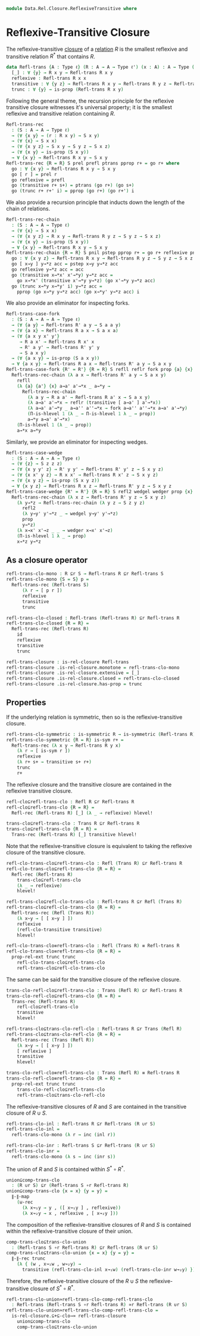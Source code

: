 <!--
```agda
open import 1Lab.Prelude
open import Data.Sum

open import Data.Rel.Base
open import Data.Rel.Closure.Base
open import Data.Rel.Closure.Reflexive
open import Data.Rel.Closure.Transitive

```
-->

```agda
module Data.Rel.Closure.ReflexiveTransitive where
```

<!--
```agda
private variable
  ℓ ℓ' ℓ'' : Level
  A B X : Type ℓ
  R R' S : A → A → Type ℓ
```
-->

# Reflexive-Transitive Closure

The reflexive-transitive [closure] of a [relation] $R$ is the smallest
reflexive and transitive relation $R^{*}$ that contains $R$.

[relation]: Data.Rel.Base.html
[closure]: Data.Rel.Closure.html

```agda
data Refl-trans {A : Type ℓ} (R : A → A → Type ℓ') (x : A) : A → Type (ℓ ⊔ ℓ') where
  [_] : ∀ {y} → R x y → Refl-trans R x y
  reflexive : Refl-trans R x x
  transitive : ∀ {y z} → Refl-trans R x y → Refl-trans R y z → Refl-trans R x z
  trunc : ∀ {y} → is-prop (Refl-trans R x y)
```

<!--
```agda
instance
  Refl-trans-H-Level : ∀ {x y} {n} → H-Level (Refl-trans R x y) (suc n)
  Refl-trans-H-Level = prop-instance trunc

Refl-trans-elim
  : (P : ∀ (x y : A) → Refl-trans R x y → Type ℓ'')
  → (∀ {x y} → (r : R x y) → P x y [ r ])
  → (∀ {x} → P x x reflexive)
  → (∀ {x y z} → (r+ : Refl-trans R x y) → (s+ : Refl-trans R y z)
     → P x y r+ → P y z s+
     → P x z (transitive r+ s+))
  → (∀ {x y} → (r+ : Refl-trans R x y) → is-prop (P x y r+))
  → ∀ {x y} → (r+ : Refl-trans R x y) → P x y r+
Refl-trans-elim {R = R} P prel prefl ptrans pprop r+ = go r+ where
  go : ∀ {x y} → (r+ : Refl-trans R x y) → P x y r+
  go [ r ] = prel r
  go reflexive = prefl
  go (transitive r+ s+) = ptrans r+ s+ (go r+) (go s+)
  go (trunc r+ r+' i) =
    is-prop→pathp (λ i → pprop (trunc r+ r+' i)) (go r+) (go r+') i
```
-->

Following the general theme, the recursion principle for the reflexive
transitive closure witnesses it's universal property; it is the smallest
reflexive and transitive relation containing $R$.

```agda
Refl-trans-rec
  : (S : A → A → Type ℓ)
  → (∀ {x y} → (r : R x y) → S x y)
  → (∀ {x} → S x x)
  → (∀ {x y z} → S x y → S y z → S x z)
  → (∀ {x y} → is-prop (S x y))
  → ∀ {x y} → Refl-trans R x y → S x y
Refl-trans-rec {R = R} S prel prefl ptrans pprop r+ = go r+ where
  go : ∀ {x y} → Refl-trans R x y → S x y
  go [ r ] = prel r
  go reflexive = prefl
  go (transitive r+ s+) = ptrans (go r+) (go s+)
  go (trunc r+ r+' i) = pprop (go r+) (go r+') i
```

We also provide a recursion principle that inducts down the length of the
chain of relations.

```agda
Refl-trans-rec-chain
  : (S : A → A → Type ℓ)
  → (∀ {x} → S x x)
  → (∀ {x y z} → R x y → Refl-trans R y z → S y z → S x z)
  → (∀ {x y} → is-prop (S x y))
  → ∀ {x y} → Refl-trans R x y → S x y
Refl-trans-rec-chain {R = R} S pnil pstep pprop r+ = go r+ reflexive pnil where
  go : ∀ {x y z} → Refl-trans R x y → Refl-trans R y z → S y z → S x z
  go [ x→y ] y→*z acc = pstep x→y y→*z acc
  go reflexive y→*z acc = acc
  go (transitive x→*x' x'→*y) y→*z acc =
    go x→*x' (transitive x'→*y y→*z) (go x'→*y y→*z acc)
  go (trunc x→*y x→*y' i) y→*z acc =
    pprop (go x→*y y→*z acc) (go x→*y' y→*z acc) i
```

We also provide an eliminator for inspecting forks.

```agda
Refl-trans-case-fork
  : (S : A → A → A → Type ℓ)
  → (∀ {a y} → Refl-trans R' a y → S a a y)
  → (∀ {a x} → Refl-trans R a x → S a x a)
  → (∀ {a x y x' y'}
     → R a x' → Refl-trans R x' x
     → R' a y' → Refl-trans R' y' y
     → S a x y)
  → (∀ {a x y} → is-prop (S a x y))
  → ∀ {a x y} → Refl-trans R a x → Refl-trans R' a y → S a x y
Refl-trans-case-fork {R' = R'} {R = R} S refll reflr fork prop {a} {x} {y} a→*x a→*y =
  Refl-trans-rec-chain (λ a x → Refl-trans R' a y → S a x y)
    refll
    (λ {a} {a'} {x} a→a' a'→*x _ a→*y →
      Refl-trans-rec-chain
        (λ a y → R a a' → Refl-trans R a' x → S a x y)
        (λ a→a' a'→*x → reflr (transitive [ a→a' ] a'→*x))
        (λ a→a' a'→*y _ a→a'' a''→*x → fork a→a'' a''→*x a→a' a'→*y)
        (Π-is-hlevel 1 (λ _ → Π-is-hlevel 1 λ _ → prop))
        a→*y a→a' a'→*x)
    (Π-is-hlevel 1 (λ _ → prop))
    a→*x a→*y
```

Similarly, we provide an eliminator for inspecting wedges.

```agda
Refl-trans-case-wedge
  : (S : A → A → A → Type ℓ)
  → (∀ {z} → S z z z)
  → (∀ {x y y' z} → R' y y' → Refl-trans R' y' z → S x y z)
  → (∀ {x x' y z} → R x x' → Refl-trans R x' z → S x y z)
  → (∀ {x y z} → is-prop (S x y z))
  → ∀ {x y z} → Refl-trans R x z → Refl-trans R' y z → S x y z
Refl-trans-case-wedge {R' = R'} {R = R} S refl2 wedgel wedger prop {x} {y} {z} x→*z y→*z =
  Refl-trans-rec-chain (λ x z → Refl-trans R' y z → S x y z)
    (λ y→*z → Refl-trans-rec-chain (λ y z → S z y z)
      refl2
      (λ y→y' y'→*z _ → wedgel y→y' y'→*z)
      prop
      y→*z)
    (λ x→x' x'→z _ _ → wedger x→x' x'→z)
    (Π-is-hlevel 1 λ _ → prop)
    x→*z y→*z
```


## As a closure operator

```agda
refl-trans-clo-mono : R ⊆r S → Refl-trans R ⊆r Refl-trans S
refl-trans-clo-mono {S = S} p =
  Refl-trans-rec (Refl-trans S)
      (λ r → [ p r ])
      reflexive
      transitive
      trunc

refl-trans-clo-closed : Refl-trans (Refl-trans R) ⊆r Refl-trans R
refl-trans-clo-closed {R = R} =
  Refl-trans-rec (Refl-trans R)
    id
    reflexive
    transitive
    trunc

refl-trans-closure : is-rel-closure Refl-trans
refl-trans-closure .is-rel-closure.monotone = refl-trans-clo-mono
refl-trans-closure .is-rel-closure.extensive = [_]
refl-trans-closure .is-rel-closure.closed = refl-trans-clo-closed
refl-trans-closure .is-rel-closure.has-prop = trunc
```

## Properties

If the underlying relation is symmetric, then so is the
reflexive-transitive closure.

```agda
refl-trans-clo-symmetric : is-symmetric R → is-symmetric (Refl-trans R)
refl-trans-clo-symmetric {R = R} is-sym r+ =
  Refl-trans-rec (λ x y → Refl-trans R y x)
    (λ r → [ is-sym r ])
    reflexive
    (λ r+ s+ → transitive s+ r+)
    trunc
    r+
```

The reflexive closure and the transitive closure are contained in
the reflexive transitive closure.

```agda
refl-clo⊆refl-trans-clo : Refl R ⊆r Refl-trans R
refl-clo⊆refl-trans-clo {R = R} =
  Refl-rec (Refl-trans R) [_] (λ _ → reflexive) hlevel!

trans-clo⊆refl-trans-clo : Trans R ⊆r Refl-trans R
trans-clo⊆refl-trans-clo {R = R} =
  Trans-rec (Refl-trans R) [_] transitive hlevel!
```


Note that the reflexive-transitive closure is equivalent to taking
the reflexive closure of the transitive closure.

```agda
refl-clo-trans-clo⊆refl-trans-clo : Refl (Trans R) ⊆r Refl-trans R
refl-clo-trans-clo⊆refl-trans-clo {R = R} =
  Refl-rec (Refl-trans R)
    trans-clo⊆refl-trans-clo
    (λ _ → reflexive)
    hlevel!

refl-trans-clo⊆refl-clo-trans-clo : Refl-trans R ⊆r Refl (Trans R)
refl-trans-clo⊆refl-clo-trans-clo {R = R} =
  Refl-trans-rec (Refl (Trans R))
    (λ x~y → [ [ x~y ] ])
    reflexive
    (refl-clo-transitive transitive)
    hlevel!

refl-clo-trans-clo≡refl-trans-clo : Refl (Trans R) ≡ Refl-trans R
refl-clo-trans-clo≡refl-trans-clo {R = R} =
  prop-rel-ext trunc trunc
    refl-clo-trans-clo⊆refl-trans-clo
    refl-trans-clo⊆refl-clo-trans-clo
```

The same can be said for the transitive closure of the reflexive closure.

```agda
trans-clo-refl-clo⊆refl-trans-clo : Trans (Refl R) ⊆r Refl-trans R
trans-clo-refl-clo⊆refl-trans-clo {R = R} =
  Trans-rec (Refl-trans R)
    refl-clo⊆refl-trans-clo
    transitive
    hlevel!

refl-trans-clo⊆trans-clo-refl-clo : Refl-trans R ⊆r Trans (Refl R)
refl-trans-clo⊆trans-clo-refl-clo {R = R} =
  Refl-trans-rec (Trans (Refl R))
    (λ x~y → [ [ x~y ] ])
    [ reflexive ]
    transitive
    hlevel!

trans-clo-refl-clo≡refl-trans-clo : Trans (Refl R) ≡ Refl-trans R
trans-clo-refl-clo≡refl-trans-clo {R = R} =
  prop-rel-ext trunc trunc
    trans-clo-refl-clo⊆refl-trans-clo
    refl-trans-clo⊆trans-clo-refl-clo
```

The reflexive-transitive closures of $R$ and $S$ are contained in the
transitive closure of $R \cup S$.

```agda
refl-trans-clo-inl : Refl-trans R ⊆r Refl-trans (R ∪r S)
refl-trans-clo-inl =
  refl-trans-clo-mono (λ r → inc (inl r))

refl-trans-clo-inr : Refl-trans S ⊆r Refl-trans (R ∪r S)
refl-trans-clo-inr =
  refl-trans-clo-mono (λ s → inc (inr s))
```


The union of $R$ and $S$ is contained within $S^{*} \circ R^{*}$.

```agda
union⊆comp-trans-clo
  : (R ∪r S) ⊆r (Refl-trans S ∘r Refl-trans R)
union⊆comp-trans-clo {x = x} {y = y} =
  ∥-∥-map
    (⊎-rec
      (λ x↝₁y → y , ([ x↝₁y ] , reflexive))
      (λ x↝₂y → x , reflexive , [ x↝₂y ]))
```

The composition of the reflexive-transitive closures of $R$ and $S$ is
contained within the reflexive-transitive closure of their union.

```agda
comp-trans-clo⊆trans-clo-union
  : (Refl-trans S ∘r Refl-trans R) ⊆r Refl-trans (R ∪r S)
comp-trans-clo⊆trans-clo-union {x = x} {y = y} =
  ∥-∥-rec trunc
    (λ { (w , x↝₁w , w↝₂y) →
      transitive (refl-trans-clo-inl x↝₁w) (refl-trans-clo-inr w↝₂y) })
```

Therefore, the reflexive-transitive closure of the $R \cup S$
the reflexive-transitive closure of $S^{*} \circ R^{*}$.

```agda
refl-trans-clo-union≃refl-trans-clo-comp-refl-trans-clo
  : Refl-trans (Refl-trans S ∘r Refl-trans R) ≃r Refl-trans (R ∪r S)
refl-trans-clo-union≃refl-trans-clo-comp-refl-trans-clo =
  is-rel-closure.⊆+⊆-clo→≃ refl-trans-closure
    union⊆comp-trans-clo
    comp-trans-clo⊆trans-clo-union
```
